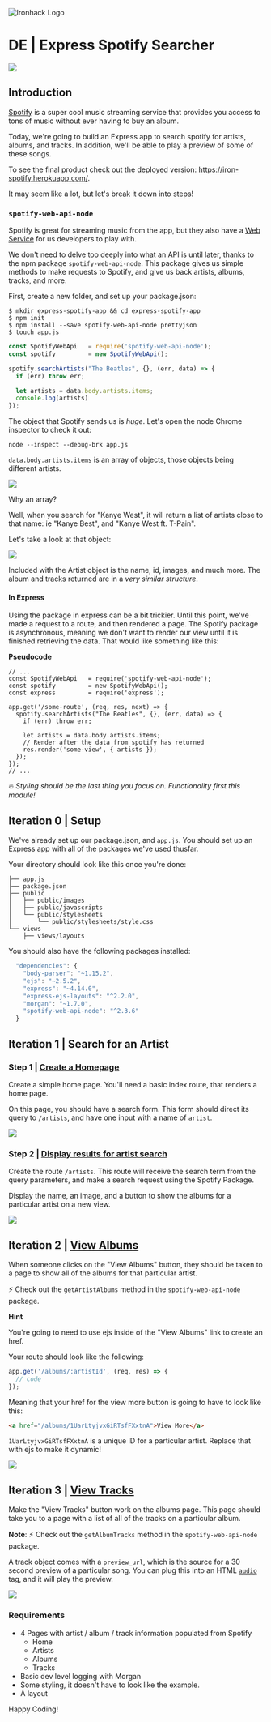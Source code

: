 ![Ironhack Logo](https://i.imgur.com/1QgrNNw.png)

# DE | Express Spotify Searcher

![](https://i.imgur.com/XhBF66a.png=500x)

## Introduction

[Spotify](https://www.spotify.com/us/) is a super cool music streaming service that provides you access to tons of music without ever having to buy an album.

Today, we're going to build an Express app to search spotify for artists, albums, and tracks. In addition, we'll be able to play a preview of some of these songs.

To see the final product check out the deployed version: https://iron-spotify.herokuapp.com/.

It may seem like a lot, but let's break it down into steps!


### `spotify-web-api-node`

Spotify is great for streaming music from the app, but they also have a [Web Service](https://en.wikipedia.org/wiki/Web_service) for us developers to play with.

We don't need to delve too deeply into what an API is until later, thanks to the npm package `spotify-web-api-node`. This package gives us simple methods to make requests to Spotify, and give us back artists, albums, tracks, and more.

First, create a new folder, and set up your package.json:

```
$ mkdir express-spotify-app && cd express-spotify-app
$ npm init
$ npm install --save spotify-web-api-node prettyjson
$ touch app.js
```

```javascript
const SpotifyWebApi   = require('spotify-web-api-node');
const spotify         = new SpotifyWebApi();

spotify.searchArtists("The Beatles", {}, (err, data) => {
  if (err) throw err;

  let artists = data.body.artists.items;
  console.log(artists)
});

```

The object that Spotify sends us is *huge*. Let's open the node Chrome inspector to check it out:

```
node --inspect --debug-brk app.js
```

`data.body.artists.items` is an array of objects, those objects being different artists.

![](https://i.imgur.com/zprIbW4.png)


Why an array?

Well, when you search for "Kanye West", it will return a list of artists close to that name: ie "Kanye Best", and "Kanye West ft. T-Pain".

Let's take a look at that object:

![](https://i.imgur.com/fEbczuj.png)

Included with the Artist object is the name, id, images, and much more. The album and tracks returned are in a *very similar structure*.

#### In Express

Using the package in express can be a bit trickier. Until this point, we've made a request to a route, and then rendered a page. The Spotify package is asynchronous, meaning we don't want to render our view until it is finished retrieving the data. That would like something like this:

**Pseudocode**

```
// ...
const SpotifyWebApi   = require('spotify-web-api-node');
const spotify         = new SpotifyWebApi();
const express         = require('express');

app.get('/some-route', (req, res, next) => {
  spotify.searchArtists("The Beatles", {}, (err, data) => {
    if (err) throw err;

    let artists = data.body.artists.items;
    // Render after the data from spotify has returned
    res.render('some-view', { artists });
  });
});
// ...
```

:fire: *Styling should be the last thing you focus on. Functionality first this module!*

## Iteration 0 | Setup

We've already set up our package.json, and `app.js`. You should set up an Express app with all of the packages we've used thusfar.

Your directory should look like this once you're done:

```
├── app.js
├── package.json
├── public
│   ├── public/images
│   ├── public/javascripts
│   └── public/stylesheets
│       └── public/stylesheets/style.css
└── views
    ├── views/layouts
```

You should also have the following packages installed:

```javascript
  "dependencies": {
    "body-parser": "~1.15.2",
    "ejs": "~2.5.2",
    "express": "~4.14.0",
    "express-ejs-layouts": "^2.2.0",
    "morgan": "~1.7.0",
    "spotify-web-api-node": "^2.3.6"
  }
```
## Iteration 1 | Search for an Artist

### Step 1 | [Create a Homepage](https://iron-spotify.herokuapp.com/)

Create a simple home page. You'll need a basic index route, that renders a home page.

On this page, you should have a search form. This form should direct its query to `/artists`, and have one input with a name of `artist`.

![](https://i.imgur.com/YuTA0vQ.png=400x)


### Step 2 | [Display results for artist search](https://iron-spotify.herokuapp.com/artists?artist=The+Beatles)

Create the route `/artists`. This route will receive the search term from the query parameters, and make a search request using the Spotify Package.

Display the name, an image, and a button to show the albums for a particular artist on a new view.

![](https://i.imgur.com/ZqjmoCZ.png=400x)

## Iteration 2 | [View Albums](https://iron-spotify.herokuapp.com/albums/3WrFJ7ztbogyGnTHbHJFl2)

When someone clicks on the "View Albums" button, they should be taken to a page to show all of the albums for that particular artist.

:zap: Check out the `getArtistAlbums` method in the `spotify-web-api-node` package.

**Hint**

You're going to need to use ejs inside of the "View Albums" link to create an href.

Your route should look like the following:

```javascript
app.get('/albums/:artistId', (req, res) => {
  // code
});
```

Meaning that your href for the view more button is going to have to look like this:

```html
<a href="/albums/1UarLtyjvxGiRTsfFXxtnA">View More</a>
```

`1UarLtyjvxGiRTsfFXxtnA` is a unique ID for a particular artist. Replace that with ejs to make it dynamic!

![](https://i.imgur.com/oaoqQMj.png)

## Iteration 3 | [View Tracks](https://iron-spotify.herokuapp.com/tracks/0n9SWDBEftKwq09B01Pwzw)

Make the "View Tracks" button work on the albums page. This page should take you to a page with a list of all of the tracks on a particular album.

**Note**: :zap: Check out the `getAlbumTracks` method in the `spotify-web-api-node` package.

A track object comes with a `preview_url`, which is the source for a 30 second preview of a particular song. You can plug this into an HTML [`audio`](https://developer.mozilla.org/en-US/docs/Web/HTML/Element/audio) tag, and it will play the preview.

![](https://i.imgur.com/XVKoeqg.png)

### Requirements

- 4 Pages with artist / album / track information populated from Spotify
  - Home
  - Artists
  - Albums
  - Tracks
- Basic dev level logging with Morgan
- Some styling, it doesn't have to look like the example.
- A layout

Happy Coding!

